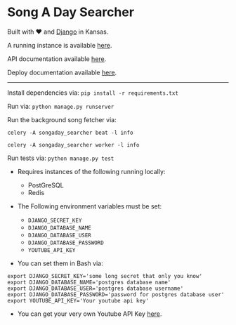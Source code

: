 Song A Day Searcher
===================

Built with ❤️ and [Django](https://www.djangoproject.com) in Kansas.

A running instance is available [here](http://159.203.165.95/).

API documentation available  [here](https://github.com/zaneswafford/songaday_searcher/blob/master/API.md).

Deploy documentation available  [here](https://github.com/zaneswafford/songaday_searcher/blob/master/DEPLOY.md).

* * *

Install dependencies via:
`pip install -r requirements.txt`

Run via:
`python manage.py runserver`

Run the background song fetcher via:

`celery -A songaday_searcher beat -l info`

`celery -A songaday_searcher worker -l info`


Run tests via:
`python manage.py test`

- Requires instances of the following running locally:
    - PostGreSQL
    - Redis

- The Following environment variables must be set:
    - `DJANGO_SECRET_KEY`
    - `DJANGO_DATABASE_NAME`
    - `DJANGO_DATABASE_USER`
    - `DJANGO_DATABASE_PASSWORD`
    - `YOUTUBE_API_KEY`

- You can set them in Bash via:
```
export DJANGO_SECRET_KEY='some long secret that only you know'
export DJANGO_DATABASE_NAME='postgres database name'
export DJANGO_DATABASE_USER='postgres database username'
export DJANGO_DATABASE_PASSWORD='password for postgres database user'
export YOUTUBE_API_KEY='Your youtube api key'
```

- You can get your very own Youtube API Key [here](https://console.developers.google.com/).
